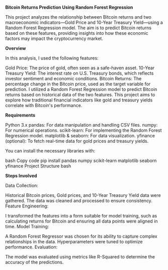 **Bitcoin Returns Prediction Using Random Forest Regression**

This project analyzes the relationship between Bitcoin returns and two macroeconomic indicators—Gold Price and 10-Year Treasury Yield—using a Random Forest Regression model. The aim is to predict Bitcoin returns based on these features, providing insights into how these economic factors may impact the cryptocurrency market.

**Overview**

In this analysis, I used the following features:

Gold Price: The price of gold, often seen as a safe-haven asset.
10-Year Treasury Yield: The interest rate on U.S. Treasury bonds, which reflects investor sentiment and economic conditions.
Bitcoin Returns: The percentage change in the Bitcoin price, used as the target variable for prediction.
I utilized a Random Forest Regression model to predict Bitcoin returns based on historical data of the two features. This project aims to explore how traditional financial indicators like gold and treasury yields correlate with Bitcoin's performance.

**Requirements**

Python 3.x
pandas: For data manipulation and handling CSV files.
numpy: For numerical operations.
scikit-learn: For implementing the Random Forest Regression model.
matplotlib & seaborn: For data visualization.
yfinance (optional): To fetch real-time data for gold prices and treasury yields.


You can install the necessary libraries with:

bash
Copy code
pip install pandas numpy scikit-learn matplotlib seaborn yfinance
Project Structure
bash

**Steps Involved**

Data Collection:

Historical Bitcoin prices, Gold prices, and 10-Year Treasury Yield data were gathered. The data was cleaned and processed to ensure consistency.
Feature Engineering:

I transformed the features into a form suitable for model training, such as calculating returns for Bitcoin and ensuring all data points were aligned in time.
Model Training:

A Random Forest Regressor was chosen for its ability to capture complex relationships in the data. Hyperparameters were tuned to optimize performance.
Evaluation:

The model was evaluated using metrics like R-Squared to determine the accuracy of the predictions.
